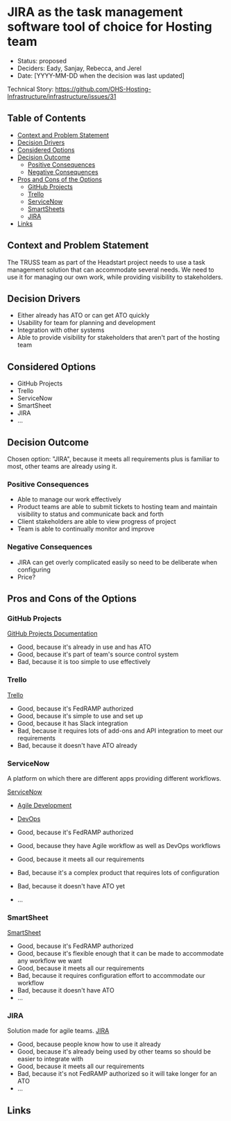# JIRA as the task management software tool of choice for Hosting team
<!-- Source: https://raw.githubusercontent.com/adr/madr/master/template/template.md -->

* Status: proposed
* Deciders: Eady, Sanjay, Rebecca, and Jerel
* Date: [YYYY-MM-DD when the decision was last updated] <!-- optional -->

Technical Story: https://github.com/OHS-Hosting-Infrastructure/infrastructure/issues/31

## Table of Contents

<!-- toc -->

* [Context and Problem Statement](#context-and-problem-statement)
* [Decision Drivers](#decision-drivers-)
* [Considered Options](#considered-options)
* [Decision Outcome](#decision-outcome)
  * [Positive Consequences](#positive-consequences-)
  * [Negative Consequences](#negative-consequences-)
* [Pros and Cons of the Options](#pros-and-cons-of-the-options-)
  * [GitHub Projects](#github-projects)
  * [Trello](#trello)
  * [ServiceNow](#servicenow)
  * [SmartSheets](#smartsheets)
  * [JIRA](#jira)
* [Links](#links-)

<!-- Regenerate with "pre-commit run -a markdown-toc" -->

<!-- tocstop -->

## Context and Problem Statement

The TRUSS team as part of the Headstart project needs to use a task management solution that can accommodate several needs. We need to use it for managing our own work, while providing visibility to stakeholders.

## Decision Drivers <!-- optional -->

* Either already has ATO or can get ATO quickly
* Usability for team for planning and development
* Integration with other systems
* Able to provide visibility for stakeholders that aren't part of the hosting team

## Considered Options

* GitHub Projects
* Trello
* ServiceNow
* SmartSheet
* JIRA
* … <!-- numbers of options can vary -->

## Decision Outcome

Chosen option: "JIRA", because it meets all requirements plus is familiar to most, other teams are already using it.

### Positive Consequences <!-- optional -->

* Able to manage our work effectively
* Product teams are able to submit tickets to hosting team and maintain visibility to status and communicate back and forth
* Client stakeholders are able to view progress of project
* Team is able to continually monitor and improve

### Negative Consequences <!-- optional -->

* JIRA can get overly complicated easily so need to be deliberate when configuring
* Price?

## Pros and Cons of the Options <!-- optional -->

### GitHub Projects

[GitHub Projects Documentation](https://docs.github.com/en/issues/organizing-your-work-with-project-boards)

* Good, because it's already in use and has ATO
* Good, because it's part of team's source control system
* Bad, because it is too simple to use effectively

### Trello

[Trello](https://trello.com/home)

* Good, because it's FedRAMP authorized
* Good, because it's simple to use and set up
* Good, because it has Slack integration
* Bad, because it requires lots of add-ons and API integration to meet our requirements
* Bad, because it doesn't have ATO already

### ServiceNow

A platform on which there are different apps providing different workflows.

[ServiceNow](https://www.servicenow.com/)
* [Agile Development](https://www.servicenow.com/products/agile-development.html)
* [DevOps](https://www.servicenow.com/products/devops.html)

* Good, because it's FedRAMP authorized
* Good, because they have Agile workflow as well as DevOps workflows
* Good, because it meets all our requirements
* Bad, because it's a complex product that requires lots of configuration
* Bad, because it doesn't have ATO yet
* … <!-- numbers of pros and cons can vary -->

### SmartSheet

[SmartSheet](https://www.smartsheet.com/)

* Good, because it's FedRAMP authorized
* Good, because it's flexible enough that it can be made to accommodate any workflow we want
* Good, because it meets all our requirements
* Bad, because it requires configuration effort to accommodate our workflow
* Bad, because it doesn't have ATO
* … <!-- numbers of pros and cons can vary -->

### JIRA

Solution made for agile teams. [JIRA](https://www.atlassian.com/software/jira)

* Good, because people know how to use it already
* Good, because it's already being used by other teams so should be easier to integrate with
* Good, because it meets all our requirements
* Bad, because it's not FedRAMP authorized so it will take longer for an ATO
* … <!-- numbers of pros and cons can vary -->

## Links <!-- optional -->
